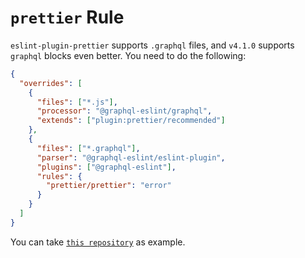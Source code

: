 # `prettier` Rule

`eslint-plugin-prettier` supports `.graphql` files, and `v4.1.0` supports `graphql` blocks even
better. You need to do the following:

```json filename=".eslintrc.json"
{
  "overrides": [
    {
      "files": ["*.js"],
      "processor": "@graphql-eslint/graphql",
      "extends": ["plugin:prettier/recommended"]
    },
    {
      "files": ["*.graphql"],
      "parser": "@graphql-eslint/eslint-plugin",
      "plugins": ["@graphql-eslint"],
      "rules": {
        "prettier/prettier": "error"
      }
    }
  ]
}
```

You can take
[`this repository`](https://github.com/B2o5T/graphql-eslint/tree/master/examples/prettier) as
example.
